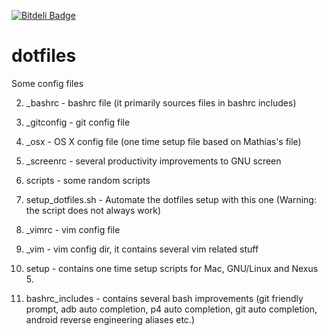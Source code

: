 [![Bitdeli Badge](https://d2weczhvl823v0.cloudfront.net/ashishb/dotfiles/trend.png)](https://bitdeli.com/free "Bitdeli Badge")

dotfiles
========

Some config files

2. _bashrc - bashrc file (it primarily sources files in bashrc includes)

3. _gitconfig - git config file

4. _osx - OS X config file (one time setup file based on Mathias's file)

5. _screenrc - several productivity improvements to GNU screen 

6. scripts - some random scripts

7. setup_dotfiles.sh - Automate the dotfiles setup with this one (Warning: the
 script does not always work)

8. _vimrc - vim config file

9. _vim - vim config dir, it contains several vim related stuff

10. setup - contains one time setup scripts for Mac, GNU/Linux and Nexus 5.

11. bashrc_includes - contains several bash improvements (git friendly prompt, adb auto completion, p4 auto completion, git auto completion, android reverse engineering aliases etc.)



